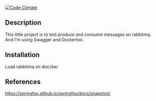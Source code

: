 [![Code Climate](https://codeclimate.com/github/bpedroso/rabbitmq-api/badges/gpa.svg)](https://codeclimate.com/github/bpedroso/rabbitmq-api)

## Description

This little project is to test produce and consume messages on rabbitmq.
And I'm using Swagger and Dockertoo.

## Installation

Load rabbitmq on doccker 


## References

https://springfox.github.io/springfox/docs/snapshot/
